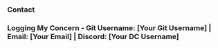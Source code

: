 ### Contact

### Logging My Concern - Git Username: [Your Git Username] | Email: [Your Email] | Discord: [Your DC Username]
